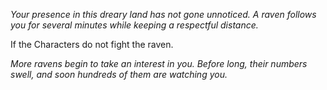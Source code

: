 *Your presence in this dreary land has not gone unnoticed. A raven follows you for several minutes while keeping a respectful distance.*

If the Characters do not fight the raven.

*More ravens begin to take an interest in you. Before long, their numbers swell, and soon hundreds of them are watching you.*

